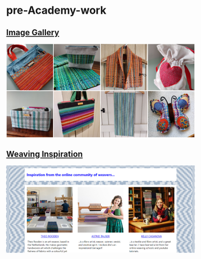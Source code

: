 # pre-Academy-work

## [Image Gallery](https://github.com/Jacamy/pre-Academy-work/tree/main/image-gallery)
<p align="center">
<img src="aa.png" width="600px" alt="grid of 8 images of handwoven bags, scarves, and decorative items">
</p>

## [Weaving Inspiration](https://github.com/Jacamy/pre-Academy-work/tree/main/weaving-inspiration)
<p align="center">
<img src="z.png" width="600px" alt="3 images of weavers on a background of a weaving draft">
</p>
